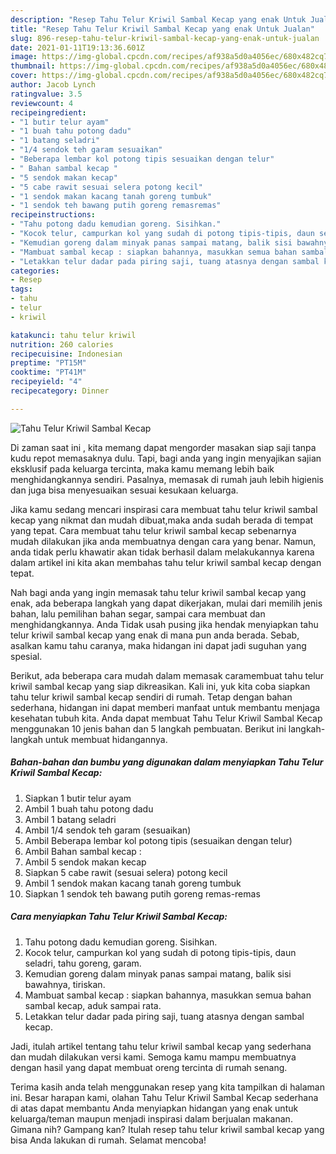 ```yaml
---
description: "Resep Tahu Telur Kriwil Sambal Kecap yang enak Untuk Jualan"
title: "Resep Tahu Telur Kriwil Sambal Kecap yang enak Untuk Jualan"
slug: 896-resep-tahu-telur-kriwil-sambal-kecap-yang-enak-untuk-jualan
date: 2021-01-11T19:13:36.601Z
image: https://img-global.cpcdn.com/recipes/af938a5d0a4056ec/680x482cq70/tahu-telur-kriwil-sambal-kecap-foto-resep-utama.jpg
thumbnail: https://img-global.cpcdn.com/recipes/af938a5d0a4056ec/680x482cq70/tahu-telur-kriwil-sambal-kecap-foto-resep-utama.jpg
cover: https://img-global.cpcdn.com/recipes/af938a5d0a4056ec/680x482cq70/tahu-telur-kriwil-sambal-kecap-foto-resep-utama.jpg
author: Jacob Lynch
ratingvalue: 3.5
reviewcount: 4
recipeingredient:
- "1 butir telur ayam"
- "1 buah tahu potong dadu"
- "1 batang seladri"
- "1/4 sendok teh garam sesuaikan"
- "Beberapa lembar kol potong tipis sesuaikan dengan telur"
- " Bahan sambal kecap "
- "5 sendok makan kecap"
- "5 cabe rawit sesuai selera potong kecil"
- "1 sendok makan kacang tanah goreng tumbuk"
- "1 sendok teh bawang putih goreng remasremas"
recipeinstructions:
- "Tahu potong dadu kemudian goreng. Sisihkan."
- "Kocok telur, campurkan kol yang sudah di potong tipis-tipis, daun seladri, tahu goreng, garam."
- "Kemudian goreng dalam minyak panas sampai matang, balik sisi bawahnya, tiriskan."
- "Mambuat sambal kecap : siapkan bahannya, masukkan semua bahan sambal kecap, aduk sampai rata."
- "Letakkan telur dadar pada piring saji, tuang atasnya dengan sambal kecap."
categories:
- Resep
tags:
- tahu
- telur
- kriwil

katakunci: tahu telur kriwil 
nutrition: 260 calories
recipecuisine: Indonesian
preptime: "PT15M"
cooktime: "PT41M"
recipeyield: "4"
recipecategory: Dinner

---
```



![Tahu Telur Kriwil Sambal Kecap](https://img-global.cpcdn.com/recipes/af938a5d0a4056ec/680x482cq70/tahu-telur-kriwil-sambal-kecap-foto-resep-utama.jpg)

Di zaman  saat ini , kita memang dapat mengorder masakan siap saji tanpa kudu repot memasaknya dulu. Tapi, bagi anda yang ingin menyajikan sajian eksklusif pada keluarga tercinta, maka kamu memang lebih baik menghidangkannya sendiri. Pasalnya, memasak di rumah jauh lebih higienis dan juga bisa menyesuaikan sesuai kesukaan keluarga.

Jika kamu sedang mencari inspirasi cara membuat tahu telur kriwil sambal kecap yang nikmat dan mudah dibuat,maka anda sudah berada di tempat yang tepat. Cara membuat tahu telur kriwil sambal kecap  sebenarnya mudah dilakukan jika anda membuatnya dengan cara yang benar. Namun, anda tidak perlu khawatir akan tidak berhasil dalam melakukannya 
karena dalam artikel ini kita akan membahas tahu telur kriwil sambal kecap dengan tepat.  



Nah bagi anda yang ingin memasak tahu telur kriwil sambal kecap yang enak, ada beberapa langkah yang dapat dikerjakan, mulai dari memilih jenis bahan, lalu pemilihan bahan segar, sampai cara membuat dan menghidangkannya. Anda Tidak usah pusing jika hendak menyiapkan tahu telur kriwil sambal kecap yang enak di mana pun anda berada. Sebab, asalkan kamu  tahu caranya, maka hidangan ini dapat jadi suguhan yang spesial.

Berikut, ada beberapa cara mudah dalam memasak caramembuat tahu telur kriwil sambal kecap yang siap dikreasikan. Kali ini, yuk kita coba siapkan tahu telur kriwil sambal kecap sendiri di rumah. Tetap dengan bahan sederhana, hidangan ini dapat memberi manfaat untuk membantu menjaga kesehatan tubuh kita. Anda dapat membuat Tahu Telur Kriwil Sambal Kecap menggunakan 10 jenis bahan dan 5 langkah pembuatan. Berikut ini langkah-langkah untuk membuat hidangannya.

<!--inarticleads1-->

##### Bahan-bahan dan bumbu yang digunakan dalam menyiapkan Tahu Telur Kriwil Sambal Kecap:

1. Siapkan 1 butir telur ayam
1. Ambil 1 buah tahu potong dadu
1. Ambil 1 batang seladri
1. Ambil 1/4 sendok teh garam (sesuaikan)
1. Ambil Beberapa lembar kol potong tipis (sesuaikan dengan telur)
1. Ambil  Bahan sambal kecap :
1. Ambil 5 sendok makan kecap
1. Siapkan 5 cabe rawit (sesuai selera) potong kecil
1. Ambil 1 sendok makan kacang tanah goreng tumbuk
1. Siapkan 1 sendok teh bawang putih goreng remas-remas




<!--inarticleads2-->

##### Cara menyiapkan Tahu Telur Kriwil Sambal Kecap:

1. Tahu potong dadu kemudian goreng. Sisihkan.
1. Kocok telur, campurkan kol yang sudah di potong tipis-tipis, daun seladri, tahu goreng, garam.
1. Kemudian goreng dalam minyak panas sampai matang, balik sisi bawahnya, tiriskan.
1. Mambuat sambal kecap : siapkan bahannya, masukkan semua bahan sambal kecap, aduk sampai rata.
1. Letakkan telur dadar pada piring saji, tuang atasnya dengan sambal kecap.




Jadi, itulah artikel tentang  tahu telur kriwil sambal kecap  yang sederhana dan mudah dilakukan versi kami. Semoga kamu mampu membuatnya dengan hasil yang dapat membuat oreng tercinta di rumah senang. 

Terima kasih anda telah menggunakan resep yang kita tampilkan di halaman ini. Besar harapan kami, olahan  Tahu Telur Kriwil Sambal Kecap sederhana di atas dapat membantu Anda menyiapkan hidangan yang enak untuk keluarga/teman maupun menjadi inspirasi dalam berjualan makanan. Gimana nih? Gampang kan? Itulah resep tahu telur kriwil sambal kecap yang bisa Anda lakukan di rumah. Selamat mencoba!

